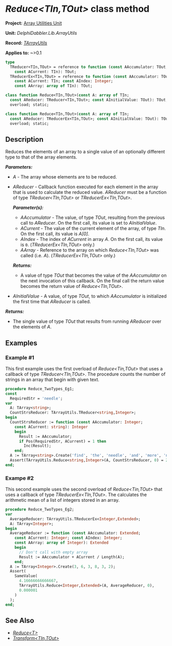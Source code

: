 # _Reduce\<TIn,TOut\>_ class method

**Project:** [Array Utilities Unit](../API.md)

**Unit:** _DelphiDabbler.Lib.ArrayUtils_

**Record:** [_TArrayUtils_](./TArrayUtils.md)

**Applies to:** ~>0.1

```pascal
type
  TReducer<TIn,TOut> = reference to function (const AAccumulator: TOut;
    const ACurrent: TIn): TOut;
  TReducerEx<TIn,TOut> = reference to function (const AAccumulator: TOut;
    const ACurrent: TIn; const AIndex: Integer;
    const AArray: array of TIn): TOut;

class function Reduce<TIn,TOut>(const A: array of TIn;
  const AReducer: TReducer<TIn,TOut>; const AInitialValue: TOut): TOut;
  overload; static;

class function Reduce<TIn,TOut>(const A: array of TIn;
  const AReducer: TReducerEx<TIn,TOut>; const AInitialValue: TOut): TOut;
  overload; static;
```

## Description

Reduces the elements of an array to a single value of an optionally different type to that of the array elements.

***Parameters:***

* _A_ - The array whose elements are to be reduced.

* _AReducer_ - Callback function executed for each element in the array that is used to calculate the reduced value. _AReducer_ must be a function of type _TReducer\<TIn,TOut\>_ or _TReducerEx\<TIn,TOut\>_.

    ***Parameter(s):***

    * _AAccumulator_ - The value, of type _TOut_, resulting from the previous call to _AReducer_. On the first call, its value is set to _AInitialValue_.
    * _ACurrent_ - The value of the current element of the array, of type _TIn_. On the first call, its value is _A[0]_.
    * _AIndex_ - The index of _ACurrent_ in array _A_. On the first call, its value is `0`. (_TReducerEx\<TIn,TOut\>_ only.)
    * _AArray_ - Reference to the array on which _Reduce\<TIn,TOut\>_ was called (i.e. _A_). (_TReducerEx\<TIn,TOut\>_ only.)

    ***Returns:***

    * A value of type _TOut_ that becomes the value of the _AAccumulator_ on the next invocation of this callback. On the final call the return value becomes the return value of _Reduce\<TIn,TOut\>_.

* _AInitialValue_ - A value, of type _TOut_, to which _AAccumulator_ is initialized the first time that _AReducer_ is called.

***Returns:***

* The single value of type _TOut_ that results from running _AReducer_ over the elements of _A_. 

## Examples

### Example #1

This first example uses the first overload of _Reduce\<Tin,TOut\>_ that uses a callback of type _TReducer\<TIn,TOut\>_. The procedure counts the number of strings in an array that begin with given text.

```pascal
procedure Reduce_TwoTypes_Eg1;
const
  RequiredStr = 'needle';
var
  A: TArray<string>;
  CountStrsReducer: TArrayUtils.TReducer<string,Integer>;
begin
  CountStrsReducer := function (const AAccumulator: Integer;
    const ACurrent: string): Integer
    begin
      Result := AAccumulator;
      if Pos(RequiredStr, ACurrent) = 1 then
        Inc(Result);
    end;
  A := TArray<string>.Create('find', 'the', 'needle', 'and', 'more', 'needles');
  Assert(TArrayUtils.Reduce<string,Integer>(A, CountStrsReducer, 0) = 2);
end;
```

### Exampe #2

This second example uses the second overload of _Reduce\<Tin,TOut\>_ that uses a callback of type _TReducerEx\<TIn,TOut\>_. The calculates the arithmetic mean of a list of integers stored in an array.

```pascal
procedure Reduce_TwoTypes_Eg2;
var
  AverageReducer: TArrayUtils.TReducerEx<Integer,Extended>;
  A: TArray<Integer>;
begin
  AverageReducer := function (const AAccumulator: Extended;
    const ACurrent: Integer; const AIndex: Integer;
    const AArray: array of Integer): Extended
    begin
      // Don't call with empty array
      Result := AAccumulator + ACurrent / Length(A);
    end;
  A := TArray<Integer>.Create(3, 6, 3, 8, 3, 2);
  Assert(
    SameValue(
      4.16666666666667,
      TArrayUtils.Reduce<Integer,Extended>(A, AverageReducer, 0),
      0.000001
    )
  );
end;
```

## See Also

* [_Reduce\<T\>_](./TArrayUtils-Reduce_OneType.md)
* [_Transform\<TIn,TOut\>_](./TArrayUtils-Transform.md)
